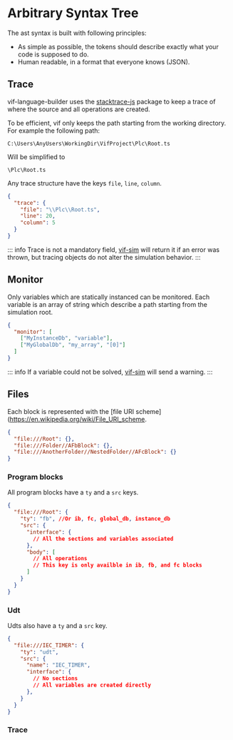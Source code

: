 ﻿# Arbitrary Syntax Tree

The ast syntax is built with following principles:

- As simple as possible, the tokens should describe exactly what your code is supposed to do.
- Human readable, in a format that everyone knows (JSON).

## Trace

vif-language-builder uses the [stacktrace-js](https://github.com/stacktracejs/stacktrace.js/) package to keep a trace of
where the source and all operations are created.

To be efficient, vif only keeps the path starting from the working directory.
For example the following path:

```text
C:\Users\AnyUsers\WorkingDir\VifProject\Plc\Root.ts
```

Will be simplified to

```text
\Plc\Root.ts
```

Any trace structure have the keys `file`, `line`, `column`.

```json {3-5}
{
  "trace": {
    "file": "\\Plc\\Root.ts",
    "line": 20,
    "column": 5
  }
}
```

::: info
Trace is not a mandatory field, [vif-sim](/en/simulation/introduction) will return it if an error was thrown, but tracing objects do not alter the
simulation behavior.
:::

## Monitor

Only variables which are statically instanced can be monitored.
Each variable is an array of string which describe a path starting from the simulation root.

```json
{
  "monitor": [
    ["MyInstanceDb", "variable"],
    ["MyGlobalDb", "my_array", "[0]"]
  ]
}
```

::: info
If a variable could not be solved, [vif-sim](/en/simulation/introduction) will send a warning.
:::

## Files

Each block is represented with the [file URI scheme](https://en.wikipedia.org/wiki/File_URI_scheme.

```json
{
  "file:///Root": {},
  "file:///Folder//AFbBlock": {},
  "file:///AnotherFolder//NestedFolder//AFcBlock": {}
}
```

### Program blocks

All program blocks have a `ty` and a `src` keys.

```json {3-4}
{
  "file:///Root": {
    "ty": "fb", //Or ib, fc, global_db, instance_db
    "src": {
      "interface": {
        // All the sections and variables associated
      },
      "body": [
        // All operations
        // This key is only availble in ib, fb, and fc blocks
      ]
    }
  }
}
```

### Udt

Udts also have a `ty` and a `src` key.

```json {3-4}
{
  "file:///IEC_TIMER": {
    "ty": "udt",
    "src": {
      "name": "IEC_TIMER",
      "interface": {
        // No sections
        // All variables are created directly
      },
    }
  }
}
```

### Trace

